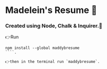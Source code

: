 # Madelein's Resume 👋

### Created using Node, Chalk & Inquirer.🤘


👉Run
````
npm install --global maddybresume
````.

👉then in the terminal run `maddybresume`.

